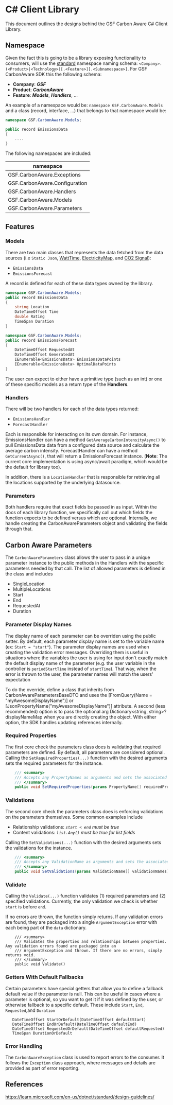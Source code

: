 # C\# Client Library

This document outlines the designs behind the GSF Carbon Aware C# Client
Library.

## Namespace

Given the fact this is going to be a library exposing functionality to
consumers, will use the
[standard](https://learn.microsoft.com/en-us/dotnet/standard/design-guidelines/names-of-namespaces)
namespace naming schema:
`<Company>.(<Product>|<Technology>)[.<Feature>][.<Subnamespace>]`. For GSF
CarbonAware SDK this the following schema:

- **Company**: **_GSF_**
- **Product**: **_CarbonAware_**
- **Feature**: **_Models_**, **_Handlers_**, ...

An example of a namespace would be: `namespace GSF.CarbonAware.Models` and a
class (record, interface, ...) that belongs to that namespace would be:

```c#
namespace GSF.CarbonAware.Models;

public record EmissionsData
{
    ....
}
```

The following namespaces are included:

| namespace                     |
| ----------------------------- |
| GSF.CarbonAware.Exceptions    |
| GSF.CarbonAware.Configuration |
| GSF.CarbonAware.Handlers      |
| GSF.CarbonAware.Models        |
| GSF.CarbonAware.Parameters    |

## Features

### Models

There are two main classes that represents the data fetched from the data
sources (i.e `Static Json`, [WattTime](https://www.watttime.org),
[ElectricityMap](https://www.electricitymaps.com), and
[CO2 Signal](https://www.co2signal.com/)):

- `EmissionsData`
- `EmissionsForecast`

A record is defined for each of these data types owned by the library.

```c#
namespace GSF.CarbonAware.Models;
public record EmissionsData
{
    string Location
    DateTimeOffset Time
    double Rating
    TimeSpan Duration
}
```

```c#
namespace GSF.CarbonAware.Models;
public record EmissionsForecast
{
    DateTimeOffset RequestedAt
    DateTimeOffset GeneratedAt
    IEnumerable<EmissionsData> EmissionsDataPoints
    IEnumerable<EmissionsData> OptimalDataPoints
}
```

The user can expect to either have a primitive type (such as an int) or one of
these specific models as a return type of the **Handlers**.

### Handlers

There will be two handlers for each of the data types returned:

- `EmissionsHandler`
- `ForecastHandler`

Each is responsible for interacting on its own domain. For instance,
EmissionsHandler can have a method `GetAverageCarbonIntensityAsync()` to pull
EmissionsData data from a configured data source and calculate the average
carbon intensity. ForecastHandler can have a method `GetCurrentAsync()`, that
will return a EmissionsForecast instance. (**Note**: The current core
implementation is using async/await paradigm, which would be the default for
library too).

In addition, there is a `LocationHandler` that is responsible for retrieving all
the locations supported by the underlying datasource.

### Parameters

Both handlers require that exact fields be passed in as input. Within the docs
of each library function, we specifically call out which fields the function
expects to be defined versus which are optional. Internally, we handle creating
the CarbonAwareParameters object and validating the fields through that.

## Carbon Aware Parameters

The `CarbonAwareParameters` class allows the user to pass in a unique parameter
instance to the public methods in the Handlers with the specific parameters
needed by that call. The list of allowed parameters is defined in the class and
includes

- SingleLocation
- MultipleLocations
- Start
- End
- RequestedAt
- Duration

### Parameter Display Names

The display name of each parameter can be overriden using the public setter. By
default, each parameter display name is set to the variable name (ex:
`Start = "start"`). The parameter display names are used when creating the
validation error messages. Overriding them is useful in situations where the
variables the user is using for input don't exactly match the default display
name of the parameter (e.g. the user variable in the controller is
`periodStartTime` instead of `startTime`). That way, when the error is thrown to
the user, the parameter names will match the users' expectation

To do the override, define a class that inherits from
CarbonAwareParametersBaseDTO and uses the [FromQuery(Name =
"myAwesomeDisplayName")] or [JsonPropertyName("myAwesomeDisplayName")]
attribute. A second (less recommended) option is to pass the optional arg
Dictionary<string, string>? displayNameMap when you are directly creating the
object. With either option, the SDK handles updating references internally.

### Required Properties

The first core check the parameters class does is validating that required
parameters are defined. By default, all parameters are considered optional.
Calling the `SetRequiredProperties(...)` function with the desired arguments
sets the required parameters for the instance.

```csharp
    /// <summary>
    /// Accepts any PropertyNames as arguments and sets the associated property as required for validation.
    /// </summary>
    public void SetRequiredProperties(params PropertyName[] requiredProperties)
```

### Validations

The second core check the parameters class does is enforcing validations on the
parameters themselves. Some common examples include

- Relationship validations: _`start < end` must be true_
- Content validations: _`list.Any()` must be true for list fields_

Calling the `SetValidations(...)` function with the desired arguments sets the
validations for the instance.

```csharp
    /// <summary>
    /// Accepts any ValidationName as arguments and sets the associated validation to check.
    /// </summary>
    public void SetValidations(params ValidationName[] validationNames)
```

### Validate

Calling the `Validate(...)` function validates (1) required parameters and (2)
specified validations. Currently, the only validation we check is whether
`start` is before `end`.

If no errors are thrown, the function simply returns. If any validation errors
are found, they are packaged into a single `ArgumentException` error with each
being part of the `data` dictionary.

```
    /// <summary>
    /// Validates the properties and relationships between properties. Any validation errors found are packaged into an
    /// ArgumentException and thrown. If there are no errors, simply returns void.
    /// </summary>
    public void Validate()
```

### Getters With Default Fallbacks

Certain parameters have special getters that allow you to define a fallback
default value if the parameter is null. This can be useful in cases where a
parameter is optional, so you want to get it if it was defined by the user, or
otherwise fallback to a specific default. These include `Start`, `End`,
`Requested`,and `Duration`

```
   DateTimeOffset StartOrDefault(DateTimeOffset defaultStart)
   DateTimeOffset EndOrDefault(DateTimeOffset defaultEnd)
   DateTimeOffset RequestedOrDefault(DateTimeOffset defaultRequested)
   TimeSpan DurationOrDefault

```

### Error Handling

The `CarbonAwareException` class is used to report errors to the consumer. It
follows the `Exception` class approach, where messages and details are provided
as part of error reporting.

## References

<https://learn.microsoft.com/en-us/dotnet/standard/design-guidelines/>
